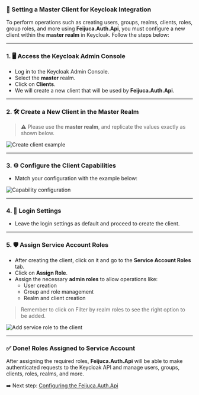 ### 🔑 Setting a Master Client for Keycloak Integration

To perform operations such as creating users, groups, realms, clients, roles, group roles, and more using **Feijuca.Auth.Api**, you must configure a new client within the **master realm** in Keycloak. Follow the steps below:

---

### 1. 🖥️ Access the Keycloak Admin Console

- Log in to the Keycloak Admin Console.
- Select the **master** realm.
- Click on **Clients**.
- We will create a new client that will be used by **Feijuca.Auth.Api**.

---

### 2. 🛠️ Create a New Client in the Master Realm

> ⚠️ Please use the **master realm**, and replicate the values exactly as shown below.

![Create client example](https://res.cloudinary.com/dbyrluup1/image/upload/sgm76xrjufxskg9dy7ed.jpg "Example of client configuration in Keycloak")

---

### 3. ⚙️ Configure the Client Capabilities

- Match your configuration with the example below:

![Capability configuration](https://res.cloudinary.com/dbyrluup1/image/upload/gux3vn8hvdhhod0roghb "Example of client configuration in Keycloak")

---

### 4. 🔐 Login Settings

- Leave the login settings as default and proceed to create the client.

---

### 5. 🛡️ Assign Service Account Roles

- After creating the client, click on it and go to the **Service Account Roles** tab.
- Click on **Assign Role**.
- Assign the necessary **admin roles** to allow operations like:
  - User creation
  - Group and role management
  - Realm and client creation

> Remember to click on Filter by realm roles to see the right option to be added.

![Add service role to the client](https://res.cloudinary.com/dbyrluup1/image/upload/vlsnxeyrqqtcctood0ve "Add service role to the client")

---

### ✅ Done! Roles Assigned to Service Account

After assigning the required roles, **Feijuca.Auth.Api** will be able to make authenticated requests to the Keycloak API and manage users, groups, clients, roles, realms, and more.

➡️ Next step: [Configuring the Feijuca.Auth.Api](/Feijuca.Auth/docs/feijucaMandatoryConfigs.html)
